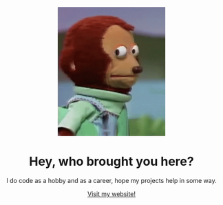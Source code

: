<div align="center">

<img src="https://github.com/Coalemus/Coalemus/blob/main/susgiphy.gif" alt="put that away" width="250" height="300">

# Hey, who brought you here?

I do code as a hobby and as a career, hope my projects help in some way.

<a href="https://wardo-portfolio.vercel.app">Visit my website!</a>
